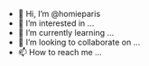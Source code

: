 - 👋 Hi, I’m @homieparis
- 👀 I’m interested in ...
- 🌱 I’m currently learning ...
- 💞️ I’m looking to collaborate on ...
- 📫 How to reach me ...

<!---
homieparis/homieparis is a ✨ special ✨ repository because its `README.md` (this file) appears on your GitHub profile.
You can click the Preview link to take a look at your changes.
--->
